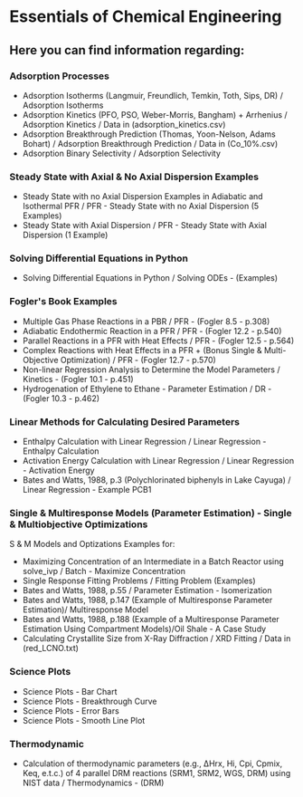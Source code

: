 # Essentials of Chemical Engineering

## Here you can find information regarding:

### Adsorption Processes
- Adsorption Isotherms (Langmuir, Freundlich, Temkin, Toth, Sips, DR) / Adsorption Isotherms
- Adsorption Kinetics (PFO, PSO, Weber-Morris, Bangham) + Arrhenius / Adsorption Kinetics / Data in (adsorption_kinetics.csv)
- Adsorption Breakthrough Prediction (Thomas, Yoon-Nelson, Adams Bohart) / Adsorption Breakthrough Prediction / Data in (Co_10%.csv)
- Adsorption Binary Selectivity / Adsorption Selectivity

### Steady State with Axial & No Axial Dispersion Examples
- Steady State with no Axial Dispersion Examples in Adiabatic and Isothermal PFR / PFR - Steady State with no Axial Dispersion (5 Examples)
- Steady State with Axial Dispersion / PFR - Steady State with Axial Dispersion (1 Example)

### Solving Differential Equations in Python
- Solving Differential Equations in Python / Solving ODEs - (Examples)

### Fogler's Book Examples
- Multiple Gas Phase Reactions in a PBR / PFR - (Fogler 8.5 - p.308)
- Adiabatic Endothermic Reaction in a PFR / PFR - (Fogler 12.2 - p.540)
- Parallel Reactions in a PFR with Heat Effects / PFR - (Fogler 12.5 - p.564)
- Complex Reactions with Heat Effects in a PFR + (Bonus Single & Multi-Objective Optimization) / PFR - (Fogler 12.7 - p.570)
- Non-linear Regression Analysis to Determine the Model Parameters / Kinetics - (Fogler 10.1 - p.451)
- Hydrogenation of Ethylene to Ethane - Parameter Estimation / DR - (Fogler 10.3 - p.462)

### Linear Methods for Calculating Desired Parameters
- Enthalpy Calculation with Linear Regression / Linear Regression - Enthalpy Calculation
- Activation Energy Calculation with Linear Regression / Linear Regression - Activation Energy
- Bates and Watts, 1988, p.3 (Polychlorinated biphenyls in Lake Cayuga) / Linear Regression - Example PCB1

### Single & Multiresponse Models (Parameter Estimation) - Single & Multiobjective Optimizations
S & M Models and Optizations Examples for:
- Maximizing Concentration of an Intermediate in a Batch Reactor using solve_ivp / Batch - Maximize Concentration
- Single Response Fitting Problems / Fitting Problem (Examples)
- Bates and Watts, 1988, p.55 / Parameter Estimation - Isomerization
- Bates and Watts, 1988, p.147 (Example of Multiresponse Parameter Estimation)/ Multiresponse Model
- Bates and Watts, 1988, p.188 (Example of a Multiresponse Parameter Estimation Using Compartment Models)/Oil Shale - A Case Study
- Calculating Crystallite Size from X-Ray Diffraction / XRD Fitting / Data in (red_LCNO.txt)

### Science Plots
- Science Plots - Bar Chart
- Science Plots - Breakthrough Curve
- Science Plots - Error Bars
- Science Plots - Smooth Line Plot

### Thermodynamic
- Calculation of thermodynamic parameters (e.g., ΔHrx, Hi, Cpi, Cpmix, Keq, e.t.c.) of 4 parallel DRM reactions (SRM1, SRM2, WGS, DRM) using NIST data / Thermodynamics - (DRM)
